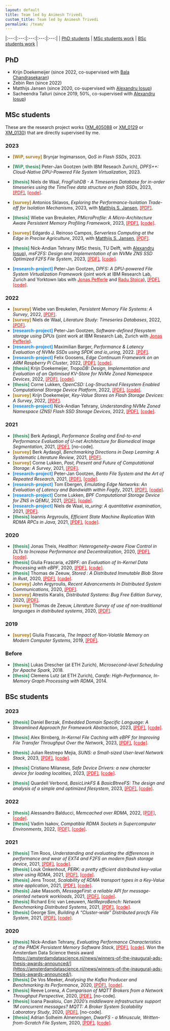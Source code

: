 ```yaml
---
layout: default
title: Team led by Animesh Trivedi 
custom_title: Team led by Animesh Trivedi
permalink: /team/
---
```

<!-- <a href="https://" target="_blank" rel="noopener noreferrer" style="background-color:skyblue; color:white;font-weight:bold">[PDF]</a>, <a href="" target="_blank" rel="noopener noreferrer" style="background-color:green; color:white; font-weight:bold">[code]</a> -->

|:---:|:---:|:---:|:---:|:---:|
| [PhD students](#phd) | [MSc students work](#msc-students) | [BSc students work](#bsc-students) |

## PhD 
  * Krijn Doekemeijer (since 2022, co-supervised with [Bala Chandrasekaran](https://balakrishnanc.github.io/))
  * Zebin Ren (since 2022)
  * Matthijs Jansen (since 2020, co-supervised with [Alexandru Iosup](https://atlarge-research.com/aiosup/))
  * Sacheendra Talluri (since 2019, 50%, co-supervised with [Alexandru Iosup](https://atlarge-research.com/aiosup/))

## MSc students 
These are the research project works ([XM_405088](https://studiegids.vu.nl/EN/courses/2022-2023/XM_405088#/) or [XM_0129](https://studiegids.vu.nl/EN/courses/2022-2023/XM_0129) or [XM_0130](https://studiegids.vu.nl/en/Master/2022-2023/computer-science-joint-degree/XM_0130)) that are directly supervised by me. 

### 2023 

  * <span style="color:#AF7817;font-weight:bold">[WiP, survey]</span> Brynjar Ingimarsson, *QoS in Flash SSDs*, 2023.

  * <span style="color:#2E8B57;font-weight:bold">[WiP, thesis]</span> Peter-Jan Gootzen (with IBM Reseach Zurich), *DPFS++: Cloud-Native DPU-Powered File System Virtualization*, 2023.

  * <span style="color:#2E8B57;font-weight:bold">[thesis]</span> Niels de Waal, *FrogFishDB - A Timeseries Database for in-order timeseries using the TimeTree data structure on flash SSDs*, 2023, <a href="https://drive.google.com/file/d/1qTsKCFDGaiKhahbRCRNjDfXGN3_faBjd/view?usp=drive_link" target="_blank" rel="noopener noreferrer" style="color:red;">[PDF]</a>, <a href="https://github.com/NielsdeWaal/Thesis" target="_blank" rel="noopener noreferrer" style="color:red;">[code]</a>. 
  
  * <span style="color:#AF7817;font-weight:bold">[survey]</span> Antonios Sklavos, *Exploring the Performance-Isolation Trade-off for Isolation Mechanisms*, 2023, with [Matthijs S. Jansen](https://atlarge-research.com/mjansen/), <a href="https://drive.google.com/file/d/1-lXmV9NktaLEKxtRSvyXJ3XjtDfmx0pR/view?usp=drive_link" target="_blank" rel="noopener noreferrer" style="color:red;">[PDF]</a>.

  * <span style="color:#2E8B57;font-weight:bold">[thesis]</span> Wiebe van Breukelen, *PMicroProfile: A Micro-Architecture Aware Persistent Memory Profiling Framework*, 2023, <a href="https://drive.google.com/file/d/1qTAN-DAV0TwI09kI76RcMk90_iRDW9Qm/view?usp=drive_link" target="_blank" rel="noopener noreferrer" style="color:red;">[PDF]</a>, <a href="https://github.com/stonet-research/PMicroProfile" target="_blank" rel="noopener noreferrer" style="color:red;">[code]</a>. 

  * <span style="color:#AF7817;font-weight:bold">[survey]</span> Edgardo J. Reinoso Campos, *Serverless Computing at the Edge in Precise Agriculture*, 2023, with [Matthijs S. Jansen](https://atlarge-research.com/mjansen/), <a href="https://drive.google.com/file/d/1-lXmV9NktaLEKxtRSvyXJ3XjtDfmx0pR/view?usp=drive_link" target="_blank" rel="noopener noreferrer" style="color:red;">[PDF]</a>.

  * <span style="color:#2E8B57;font-weight:bold">[thesis]</span> Nick-Andian Tehrany (MSc thesis, TU Delft, with [Alexandru Iosup](https://atlarge-research.com/aiosup/)), *msF2FS: Design and Implementation of an NVMe ZNS SSD Optimized F2FS File System*, 2023, <a href="https://drive.google.com/file/d/11Y6YF-kbOUHZA6xo-U2A5J9dNmaOZW04/view?usp=share_link" target="_blank" rel="noopener noreferrer" style="color:red;">[PDF]</a>, <a href="https://github.com/nicktehrany/msF2FS" target="_blank" rel="noopener noreferrer" style="color:red;">[code]</a>. 
  
  * <span style="color:#1589FF;font-weight:bold">[research-project]</span> Peter-Jan Gootzen, *DPFS: A DPU-powered File System Virtualization Framework* (joint work at IBM Research Lab, Zurich and Yorktown labs with <a href="https://www.linkedin.com/in/jonas-pfefferle-59330681" target="_blank" rel="noopener noreferrer" style="color:red;">Jonas Pefferle</a> and <a href="https://researcher.watson.ibm.com/researcher/view.php?person=zurich-RST" target="_blank" rel="noopener noreferrer" style="color:red;">Radu Stoica</a>), <a href="https://drive.google.com/file/d/16rx9HrejpKWqvYYcjXn077bAZ5r7GPy_/view?usp=drive_link" target="_blank" rel="noopener noreferrer" style="color:red;">[PDF]</a>, <a href="https://github.com/IBM/DPFS" target="_blank" rel="noopener noreferrer" style="color:red;">[code]</a>. 

### 2022
  * <span style="color:#AF7817;font-weight:bold">[survey]</span> Wiebe van Breukelen, *Persistent Memory File Systems: A Survey*, 2022, <a href="https://drive.google.com/file/d/1EF-tTEDwYYoFOzywlC-STLqHYlGmyGDx/view?usp=share_link" target="_blank" rel="noopener noreferrer" style="color:red;">[PDF]</a>.
  * <span style="color:#AF7817;font-weight:bold">[survey]</span> Niels de Waal, *Literature Study: Timeseries Databases*, 2022, <a href="https://drive.google.com/file/d/1MqwiSv68VUeoajOUp3MeaxcOk23MqPAP/view?usp=share_link" target="_blank" rel="noopener noreferrer" style="color:red;">[PDF]</a>.
  * <span style="color:#1589FF;font-weight:bold">[research-project]</span> Peter-Jan Gootzen, *Software-defined filesystem storage using DPUs* (joint work at IBM Research Lab, Zurich with <a href="https://researcher.watson.ibm.com/researcher/view.php?person=zurich-JPF" target="_blank" rel="noopener noreferrer" style="color:red;">Jonas Pefferle</a>). 
  * <span style="color:#1589FF;font-weight:bold">[research-project]</span> Maximilian Barger, *Performance & Latency Evaluation of NVMe SSDs using SPDK and io_uring*, 2022. <a href="https://drive.google.com/file/d/1gOwwCQmLm4r1I75SSloyNyM7mPXY3B9-/view?usp=share_link" target="_blank" rel="noopener noreferrer" style="color:red;">[PDF]</a>.
  * <span style="color:#1589FF;font-weight:bold">[research-project]</span> Felix Goosens, *Edge Continuum Framework on an ARM Raspberry Pi Cluster*, 2022, <a href="https://drive.google.com/file/d/1PeE7XQARWov768TOlWY6k-I-7UnH6MOI/view?usp=sharing" target="_blank" rel="noopener noreferrer" style="color:red;">[PDF]</a>, <a href="https://github.com/Felix-Goosens/Continuum_on_ARM" target="_blank" rel="noopener noreferrer" style="color:red;">[code]</a>. 
  * <span style="color:#2E8B57;font-weight:bold">[thesis]</span> Krijn Doekemeijer, *TropoDB: Design, Implementation and Evaluation of an Optimised KV-Store for NVMe Zoned Namespace Devices*, 2022, <a href="https://drive.google.com/file/d/1dh2Tvmap7uKWZbuaUoYZ9dN9fgHwNv5h/view?usp=sharing" target="_blank" rel="noopener noreferrer" style="color:red;">[PDF]</a>, <a href="https://github.com/Krien/TropoDB" target="_blank" rel="noopener noreferrer" style="color:red;">[code]</a>. 
  * <span style="color:#2E8B57;font-weight:bold">[thesis]</span> Corne Lukken, *OpenCSD: Log-Structured Filesystem Enabled Computational Storage Device Platform*, 2022, <a href="https://drive.google.com/file/d/1hvZ1OmhFOMxcQIiHhyq7OGtz3hTlJ03m/view?usp=sharing" target="_blank" rel="noopener noreferrer" style="color:red;">[PDF]</a>, <a href="https://github.com/Dantali0n/qemu-csd" target="_blank" rel="noopener noreferrer" style="color:red;">[code]</a>.
  * <span style="color:#AF7817;font-weight:bold">[survey]</span> Krijn Doekemeijer, *Key-Value Stores on Flash Storage Devices: A Survey*, 2022, <a href="https://drive.google.com/file/d/11M6GFyJvWWPWUnBapWDmKAiiTTI7fg_g/view?usp=sharing" target="_blank" rel="noopener noreferrer" style="color:red;">[PDF]</a>.
  * <span style="color:#1589FF;font-weight:bold">[research-project]</span> Nick-Andian Tehrany, *Understanding NVMe Zoned Namespace (ZNS) Flash SSD Storage Devices*, 2022, <a href="https://drive.google.com/file/d/1xBnYpw9i5XkzkxissU-nOLWSujNVIxVo/view?usp=sharing" target="_blank" rel="noopener noreferrer" style="color:red;">[PDF]</a>, <a href="https://github.com/nicktehrany/ZNS-Study" target="_blank" rel="noopener noreferrer" style="color:red;">[code]</a>. 
  
### 2021
  * <span style="color:#2E8B57;font-weight:bold">[thesis]</span> Berk Aydasgil, *Performance Scaling and End-to-end Performance Evaluation of U-net Architecture for Biomedical Image Segmentation*, 2021, <a href="https://drive.google.com/file/d/1ek48oG-fe2eHx6wHCcXGraT36TnYw6_E/view?usp=sharing" target="_blank" rel="noopener noreferrer" style="color:red;">[PDF]</a>, [no-code].
  * <span style="color:#AF7817;font-weight:bold">[survey]</span> Berk Aydasgil, *Benchmarking Directions in Deep Learning: A Systematic Literature Review*, 2021, <a href="https://drive.google.com/file/d/1Ct1GBQ3lsrgpJMoY2yrvN3EgiOpSlhnA/view?usp=sharing" target="_blank" rel="noopener noreferrer" style="color:red;">[PDF]</a>.
  * <span style="color:#AF7817;font-weight:bold">[survey]</span> Corne Lukken, *Past, Present and Future of Computational Storage: A Survey*, 2021, <a href="https://drive.google.com/file/d/1C-zLNEvjj2h-7VAaoPFkKGKbG2SfPTXm/view?usp=sharing" target="_blank" rel="noopener noreferrer" style="color:red;">[PDF]</a>.
  * <span style="color:#1589FF;font-weight:bold">[research-project]</span> Peter-Jan Gootzen, *Bento File System and the Art of Repeated Research*, 2021, <a href="https://drive.google.com/file/d/1QBY0BnPhfD3iAgbEDhJ32-usmXG73FCh/view?usp=sharing" target="_blank" rel="noopener noreferrer" style="color:red;">[PDF]</a>, <a href="https://github.com/Peter-JanGootzen/bento_reproducibility_research" target="_blank" rel="noopener noreferrer" style="color:red;">[code]</a>. 
  * <span style="color:#1589FF;font-weight:bold">[research-project]</span> Tom Ebergen, *Emulating Edge Networks: An Evaluation of Latency and Bandwidth within Fogify*, 2021, <a href="https://drive.google.com/file/d/10J_TfCmt2iaYgCKHhIRe7tJUpE6NJOsQ/view?usp=sharing" target="_blank" rel="noopener noreferrer" style="color:red;">[PDF]</a>, <a href="https://github.com/Tmonster/fogify-evaluation" target="_blank" rel="noopener noreferrer" style="color:red;">[code]</a>. 
  * <span style="color:#1589FF;font-weight:bold">[research-project]</span> Corne Lukken, *BPF Computational Storage Device for ZNS in QEMU*, 2021, <a href="https://drive.google.com/file/d/1VD1sbGabpnPoE0x6gSyY-gqwshxx54s9/view?usp=sharing" target="_blank" rel="noopener noreferrer" style="color:red;">[PDF]</a>, <a href="https://github.com/Dantali0n/qemu-csd" target="_blank" rel="noopener noreferrer" style="color:red;">[code]</a>. 
  * <span style="color:#1589FF;font-weight:bold">[research-project]</span> Niels de Waal, *io_uring: A quantitative examination*, 2021, <a href="https://drive.google.com/file/d/13iwjk1B-akKJiQPhHU_FzQshsPRK-TeD/view?usp=sharing" target="_blank" rel="noopener noreferrer" style="color:red;">[PDF]</a>.
  * <span style="color:#2E8B57;font-weight:bold">[thesis]</span> Ioannis Argyroulis, *Efficient State Machine Replication With RDMA RPCs in Java*,  2021, <a href="https://drive.google.com/file/d/1IPF3mApx-enbmzkq1BS0onKqbJHTtXSK/view?usp=sharing" target="_blank" rel="noopener noreferrer" style="color:red;">[PDF]</a>, <a href="https://github.com/ioarg/hazelcast/tree/rdma_1.0" target="_blank" rel="noopener noreferrer" style="color:red;">[code]</a>. 

### 2020
  * <span style="color:#2E8B57;font-weight:bold">[thesis]</span> Jonas Theis, *Healthor: Heterogeneity-aware Flow Control in DLTs to Increase Performance and Decentralization*, 2020, <a href="https://drive.google.com/file/d/1JkgoupnQ5HysZxn6bbRQ807lcFf3dRUp/view?usp=sharing" target="_blank" rel="noopener noreferrer" style="color:red;">[PDF]</a>, <a href="https://github.com/jonastheis/healthor" target="_blank" rel="noopener noreferrer" style="color:red;">[code]</a>.
  * <span style="color:#2E8B57;font-weight:bold">[thesis]</span> Giulia Frascaria, *e2BPF: an Evaluation of In-Kernel Data Processing with eBPF*, 2020, <a href="https://drive.google.com/file/d/1U9HBcvF1LyUdMsFUgzPd7D8wZEloMwZR/view?usp=sharing" target="_blank" rel="noopener noreferrer" style="color:red;">[PDF]</a>, <a href="https://github.com/giuliafrascaria/ebpf-filter-reduce" target="_blank" rel="noopener noreferrer" style="color:red;">[code]</a>.
  * <span style="color:#2E8B57;font-weight:bold">[thesis]</span> Thomas de Zeeuw, *Stored : A Distributed Immutable Blob Store in Rust*, 2020, <a href="https://drive.google.com/file/d/1A7st0hfcBVMPjHXKlFrZZjdS3FSK8DIh/view?usp=sharing" target="_blank" rel="noopener noreferrer" style="color:red;">[PDF]</a>, <a href="https://github.com/Thomasdezeeuw/stored" target="_blank" rel="noopener noreferrer" style="color:red;">[code]</a>.
  * <span style="color:#AF7817;font-weight:bold">[survey]</span> John Argyroulis, *Recent Advancements In Distributed System Communications*, 2020, <a href="https://drive.google.com/file/d/1wRFYiox17kpGk3uVeGJtZASmQcUn0NHq/view?usp=sharing" target="_blank" rel="noopener noreferrer" style="color:red;">[PDF]</a>.
  * <span style="color:#AF7817;font-weight:bold">[survey]</span> Atrestis Karalis, *Distributed Systems: Bug Free Edition Survey*, 2020, <a href="https://drive.google.com/file/d/1iw-nTO58yLAcwO4Gf0vt-Jr6srexPIuc/view?usp=sharing" target="_blank" rel="noopener noreferrer" style="color:red;">[PDF]</a>.
  * <span style="color:#AF7817;font-weight:bold">[survey]</span> Thomas de Zeeuw, *Literature Survey of use of non-traditional languages in distributed systems*, 2020, <a href="https://drive.google.com/file/d/1G7YJHfV846tUqdJgynGiSsyprYDxro-j/view?usp=sharing" target="_blank" rel="noopener noreferrer" style="color:red;">[PDF]</a>.
  
### 2019 
* <span style="color:#AF7817;font-weight:bold">[survey]</span> Giulia Frascaria, *The Impact of Non-Volatile Memory on Modern Computer Systems*, 2019, <a href="https://drive.google.com/file/d/1IS-JBd5jdrduBlltZvzmAfM6WTIl7YVl/view?usp=sharing" style="color:red;" target="_blank" rel="noopener noreferrer">[PDF]</a>.

### Before 
  * <span style="color:#2E8B57;font-weight:bold">[thesis]</span> Lukas Drescher (at ETH Zurich), *Microsecond-level Scheduling for Apache Spark*, 2018. 
  * <span style="color:#2E8B57;font-weight:bold">[thesis]</span> Clemens Lutz (at ETH Zurich), *Carafe: High-Performance, In-Memory Graph Processing with RDMA*, 2014.

## BSc students 

### 2023 

*  <span style="color:#2E8B57;font-weight:bold">[thesis]</span> Daniel Berzak, *Embedded Domain Specific Language: A Streamlined Approach for Framework Abstraction*, 2023, <a href="https://drive.google.com/file/d/1tnDLxTvbEMeHUm0hcUZrqbXPRq0QxURJ/view?usp=drive_link" target="_blank" rel="noopener noreferrer" style="color:red;">[PDF]</a>, <a href="https://github.com/atlarge-research/continuum" target="_blank" rel="noopener noreferrer" style="color:red;">[code]</a>.

*  <span style="color:#2E8B57;font-weight:bold">[thesis]</span> Alex  Birnberg, *In-Kernel File Caching with eBPF for Improving File Transfer Throughput Over the Network*, 2023, <a href="https://drive.google.com/file/d/1GQ-WoEb0H49Div_Hzqsgeb3VcnpCkY60/view?usp=drive_link" target="_blank" rel="noopener noreferrer" style="color:red;">[PDF]</a>, <a href="https://github.com/birnbergalex/Bachelor-Thesis" target="_blank" rel="noopener noreferrer" style="color:red;">[code]</a>.

  *  <span style="color:#2E8B57;font-weight:bold">[thesis]</span> Julian Restrepo Mejia, *SUNS: a Small-sized User-level Network Stack*, 2023, <a href="https://drive.google.com/file/d/1i76OB-k51yNUi6cXv4oFXStvU-tOp2xh/view?usp=drive_link" target="_blank" rel="noopener noreferrer" style="color:red;">[PDF]</a>, <a href="https://github.com/julre99/anp" target="_blank" rel="noopener noreferrer" style="color:red;">[code]</a>.

  *  <span style="color:#2E8B57;font-weight:bold">[thesis]</span> Cristiano Milanese, *Safe Device Drivers: a new character device for loading localities*, 2023, <a href="https://drive.google.com/file/d/1yklW4euw9sqB_JcIzrdPR299MKe0shyW/view?usp=drive_link" target="_blank" rel="noopener noreferrer" style="color:red;">[PDF]</a>, <a href="https://github.com/CriMilanese/scull_device_driver" target="_blank" rel="noopener noreferrer" style="color:red;">[code]</a>.

  *  <span style="color:#2E8B57;font-weight:bold">[thesis]</span> Quardell Verbond, *BasicLinkFS & BasicBtreeFS: The design and analysis of a simple and optimized filesystem*, 2023, <a href="https://drive.google.com/file/d/1A8gmV--gifKfZ5cQ42PkiUO_2uxqiApG/view?usp=sharing" target="_blank" rel="noopener noreferrer" style="color:red;">[PDF]</a>, <a href="https://github.com/QuardellV/BasicBTFS" target="_blank" rel="noopener noreferrer" style="color:red;">[code]</a>.

### 2022 
  *  <span style="color:#2E8B57;font-weight:bold">[thesis]</span> Alessandro Balducci, *Memcached over RDMA*, 2022, <a href="https://drive.google.com/file/d/1cQaaOBMLyXZe8K1TpHnquFgcPqO79I5J/view?usp=sharing" target="_blank" rel="noopener noreferrer" style="color:red;">[PDF]</a>, <a href="https://github.com/aleb2000/memcached" target="_blank" rel="noopener noreferrer" style="color:red;">[code]</a>.
  *  <span style="color:#2E8B57;font-weight:bold">[thesis]</span> Vadim Isakov, *Compatible RDMA Sockets in Supercomputer Environments*, 2022, <a href="https://drive.google.com/file/d/1afrSYHlBoPQ4pbFjOxRfWxPU2jHnb2Im/view?usp=sharing" target="_blank" rel="noopener noreferrer" style="color:red;">[PDF]</a>, <a href="https://github.com/Iaotle/RDMA-Sockets" target="_blank" rel="noopener noreferrer" style="color:red;">[code]</a>. 
### 2021 
  *  <span style="color:#2E8B57;font-weight:bold">[thesis]</span> Tim Roos, *Understanding and evaluating the differences in performance and wear of EXT4 and F2FS on modern flash storage device*, 2021, <a href="https://drive.google.com/file/d/12Orqrqo924UYxnPfFltu_XI5ax-vcZec/view?usp=sharing" target="_blank" rel="noopener noreferrer" style="color:red;">[PDF]</a>, <a href="https://github.com/TheCatfishy/thesisCode" target="_blank" rel="noopener noreferrer" style="color:red;">[code]</a>.
  *  <span style="color:#2E8B57;font-weight:bold">[thesis]</span> Louk Onkenhout, *PERK: a pretty efficient distributed key-value store using RDMA*, 2021, <a href="https://drive.google.com/file/d/1Yrl8SuE5FJjflYA5K2eSkzP_TYRXI8y0/view?usp=sharing" target="_blank" rel="noopener noreferrer" style="color:red;">[PDF]</a>, <a href="https://github.com/lonkenhout/perk" target="_blank" rel="noopener noreferrer" style="color:red;">[code]</a>.
  *  <span style="color:#2E8B57;font-weight:bold">[thesis]</span> Jens Troost, *Scalability of RDMA transport types in a Key-Value store application*, 2021, <a href="https://drive.google.com/file/d/14IZ8NCI-f5J5za-aF3eSMQBJGmBtLyZy/view?usp=sharing" target="_blank" rel="noopener noreferrer" style="color:red;">[PDF]</a>, <a href="https://github.com/jtro0/RDMA-KV-store" target="_blank" rel="noopener noreferrer" style="color:red;">[code]</a>.
  *  <span style="color:#2E8B57;font-weight:bold">[thesis]</span> Jake Massoth, *MessageFirst: a reliable API for message-oriented network workloads*, 2021, <a href="https://drive.google.com/file/d/1QwpKjwKd86Bt-s1NgVLT8vflcFhDE89V/view?usp=sharing" target="_blank" rel="noopener noreferrer" style="color:red;">[PDF]</a>, <a href="https://github.com/jakemassoth/MessageFirst" target="_blank" rel="noopener noreferrer" style="color:red;">[code]</a>.
  *  <span style="color:#2E8B57;font-weight:bold">[thesis]</span> Richard Eric van Leeuwen, *NetReproBench: Network Benchmarking Distributed Systems*, 2021, <a href="https://drive.google.com/file/d/18RUzBHxyUT4LeY1y19Y-KDXjsW_Y4zvc/view?usp=sharing" target="_blank" rel="noopener noreferrer" style="color:red;">[PDF]</a>, <a href="https://github.com/RichardvLeeuwen/NetReproBench" target="_blank" rel="noopener noreferrer" style="color:red;">[code]</a>.
  *  <span style="color:#2E8B57;font-weight:bold">[thesis]</span> George Sim, *Building A “Cluster-wide” Distributed procfs File System*, 2021, <a href="https://drive.google.com/file/d/1Upp67Oz2EHIIP2CTX3fpzSh_1iB6klOm/view?usp=sharing" target="_blank" rel="noopener noreferrer" style="color:red;">[PDF]</a>, <a href="https://github.com/georgesims21/procdfs" target="_blank" rel="noopener noreferrer" style="color:red;">[code]</a>.

### 2020 
  *  <span style="color:#2E8B57;font-weight:bold">[thesis]</span> Nick-Andian Tehrany, *Evaluating Performance Characteristics of the PMDK Persistent Memory Software Stack*, <a href="https://drive.google.com/file/d/1I-sVeCblGZlDiBSoJXG1a_oJTEDCM_yk/view?usp=sharing" target="_blank" rel="noopener noreferrer" style="color:red;">[PDF]</a>, <a href="https://github.com/nicktehrany/membench" target="_blank" rel="noopener noreferrer" style="color:red;">[code]</a>. Won the Amsterdam Data Science thesis award [https://amsterdamdatascience.nl/news/winners-of-the-inaugural-ads-thesis-awards-announced/](https://amsterdamdatascience.nl/news/winners-of-the-inaugural-ads-thesis-awards-announced/).
  *  <span style="color:#2E8B57;font-weight:bold">[thesis]</span> De Vos Meeker, *Analysing the Kafka Producer and Benchmarking its Performance*, 2020, <a href="https://drive.google.com/file/d/16--TT9CBy4tECN669qgSUt1Wwiiymgoi/view?usp=sharing" target="_blank" rel="noopener noreferrer" style="color:red;">[PDF]</a>, <a href="2020] https://github.com/De-Vos/Kafka_Benchmarks" target="_blank" rel="noopener noreferrer" style="color:red;">[code]</a>. 
  * <span style="color:#2E8B57;font-weight:bold">[thesis]</span>  Reeve Lorena, *A Comparison of MQTT Brokers from a Network Throughput Perspective*, 2020, <a href="https://drive.google.com/file/d/1OO6pPUiSfJB_9GkDUPX5vsA4G-wrGOLF/view?usp=sharing" target="_blank" rel="noopener noreferrer" style="color:red;">[PDF]</a>, [no-code].
  * <span style="color:#2E8B57;font-weight:bold">[thesis]</span> Ioana Pavaloiu, *Can 2020’s middleware infrastructure support 1M concurrent messages? MQTT: A Broker System Scalability Laboratory Study*, 2020, <a href="https://drive.google.com/file/d/1HcYAlRLwUG2v_WkkjeevqR8uQ6cCkKoH/view?usp=sharing" target="_blank" rel="noopener noreferrer" style="color:red;">[PDF]</a>, [no-code].
  * <span style="color:#2E8B57;font-weight:bold">[thesis]</span> Adrian Solheim Almenningen, *DwarFS - a Minuscule, Written-from-Scratch File System*, 2020, <a href="https://drive.google.com/file/d/1kj1Cz75QBnX8uqxFfLHhMCa6CnMyLMRQ/view?usp=sharing" target="_blank" rel="noopener noreferrer" style="color:red;">[PDF]</a>, <a href="https://github.com/adrian1372/DwarFS/" target="_blank" rel="noopener noreferrer" style="color:red;">[code]</a>.
  
